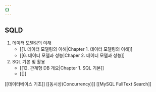 ```yaml
---
{}
---
```

## SQLD
1. 데이터 모델링의 이해
	- [[1. 데이터 모델링의 이해|Chapter 1. 데이터 모델링의 이해]]
	- [[6. 데이터 모델과 성능|Chaper 2. 데이터 모델과 성능]]
2. SQL 기본 및 활용
	- [[12. 관계형 DB 개요|Chapter 1. SQL 기본]]
	- [[]] 

[[데이터베이스 기초]]
[[동시성(Concurrency)]]
[[MySQL FullText Search]]
